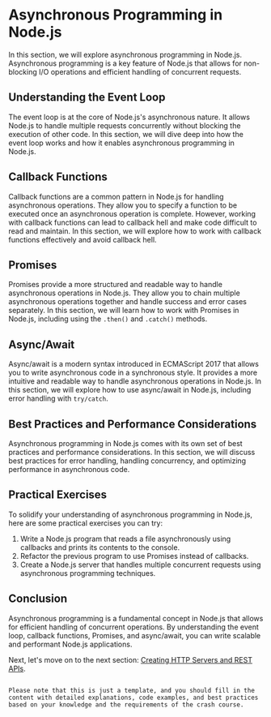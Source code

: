 # Asynchronous Programming in Node.js

In this section, we will explore asynchronous programming in Node.js. Asynchronous programming is a key feature of Node.js that allows for non-blocking I/O operations and efficient handling of concurrent requests.

## Understanding the Event Loop

The event loop is at the core of Node.js's asynchronous nature. It allows Node.js to handle multiple requests concurrently without blocking the execution of other code. In this section, we will dive deep into how the event loop works and how it enables asynchronous programming in Node.js.

## Callback Functions

Callback functions are a common pattern in Node.js for handling asynchronous operations. They allow you to specify a function to be executed once an asynchronous operation is complete. However, working with callback functions can lead to callback hell and make code difficult to read and maintain. In this section, we will explore how to work with callback functions effectively and avoid callback hell.

## Promises

Promises provide a more structured and readable way to handle asynchronous operations in Node.js. They allow you to chain multiple asynchronous operations together and handle success and error cases separately. In this section, we will learn how to work with Promises in Node.js, including using the `.then()` and `.catch()` methods.

## Async/Await

Async/await is a modern syntax introduced in ECMAScript 2017 that allows you to write asynchronous code in a synchronous style. It provides a more intuitive and readable way to handle asynchronous operations in Node.js. In this section, we will explore how to use async/await in Node.js, including error handling with `try/catch`.

## Best Practices and Performance Considerations

Asynchronous programming in Node.js comes with its own set of best practices and performance considerations. In this section, we will discuss best practices for error handling, handling concurrency, and optimizing performance in asynchronous code.

## Practical Exercises

To solidify your understanding of asynchronous programming in Node.js, here are some practical exercises you can try:

1. Write a Node.js program that reads a file asynchronously using callbacks and prints its contents to the console.
2. Refactor the previous program to use Promises instead of callbacks.
3. Create a Node.js server that handles multiple concurrent requests using asynchronous programming techniques.

## Conclusion

Asynchronous programming is a fundamental concept in Node.js that allows for efficient handling of concurrent operations. By understanding the event loop, callback functions, Promises, and async/await, you can write scalable and performant Node.js applications.

Next, let's move on to the next section: [Creating HTTP Servers and REST APIs](04_creating_http_servers_and_rest_apis.md).
```

Please note that this is just a template, and you should fill in the content with detailed explanations, code examples, and best practices based on your knowledge and the requirements of the crash course.